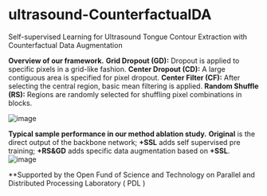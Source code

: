 # ultrasound-CounterfactualDA
Self-supervised Learning for Ultrasound Tongue Contour Extraction with Counterfactual Data Augmentation


**Overview of our framework.** **Grid Dropout (GD):** Dropout is applied to specific pixels in a grid-like fashion. **Center Dropout (CD):**
A large contiguous area is specified for pixel dropout. **Center Filter (CF):** After selecting the central region, basic mean filtering is applied.
**Random Shuffle (RS):** Regions are randomly selected for shuffling pixel combinations in blocks.

![image](https://github.com/inexhaustible419/ultrasound-CounterfactualDA/assets/145007561/fa7ec248-2727-443f-8695-27de8e73c10d)

**Typical sample performance in our method ablation study.** **Original** is the direct output of the backbone network; **+SSL** adds self
supervised pre training; **+RS&GD** adds specific data augmentation based on **+SSL**.
![image](https://github.com/inexhaustible419/ultrasound-CounterfactualDA/assets/145007561/50a5e185-bbda-4194-a91f-c79109a5eb93)

**Supported by the Open Fund of Science and Technology on Parallel and Distributed Processing Laboratory ( PDL )
